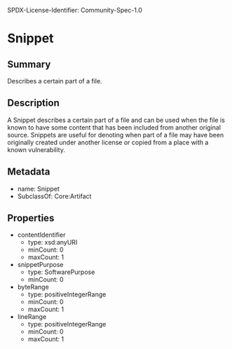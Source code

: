 SPDX-License-Identifier: Community-Spec-1.0

# Snippet

## Summary

Describes a certain part of a file.

## Description

A Snippet describes a certain part of a file and can be used when the file is known to have some content
that has been included from another original source. Snippets are useful for denoting when part of a file
may have been originally created under another license or copied from a place with a known vulnerability.

## Metadata

- name: Snippet
- SubclassOf: Core:Artifact

## Properties

- contentIdentifier
  - type: xsd:anyURI
  - minCount: 0
  - maxCount: 1
- snippetPurpose
  - type: SoftwarePurpose
  - minCount: 0
- byteRange
  - type: positiveIntegerRange
  - minCount: 0
  - maxCount: 1
- lineRange
  - type: positiveIntegerRange
  - minCount: 0
  - maxCount: 1

